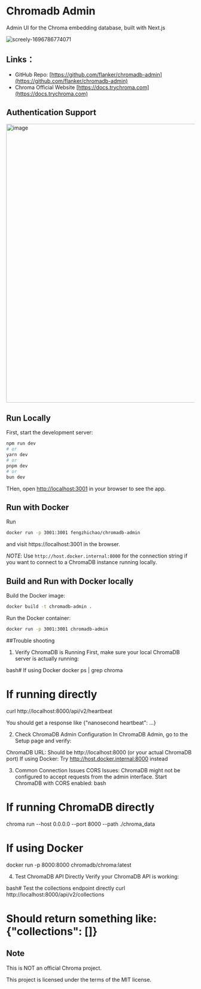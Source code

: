 # Chromadb Admin

Admin UI for the Chroma embedding database, built with Next.js

![screely-1696786774071](https://github.com/flanker/chromadb-admin/assets/109811/6d4369d4-d10c-49f7-8342-89849f271dbe)

## Links：

* GitHub Repo: [https://github.com/flanker/chromadb-admin](https://github.com/flanker/chromadb-admin)
* Chroma Official Website [https://docs.trychroma.com](https://docs.trychroma.com)

## Authentication Support

<img width="743" alt="image" src="https://github.com/flanker/chromadb-admin/assets/109811/c15cab9a-db80-4e2f-b732-a3bd5ef557da">

## Run Locally

First, start the development server:

```bash
npm run dev
# or
yarn dev
# or
pnpm dev
# or
bun dev
```

THen, open [http://localhost:3001](http://localhost:3001) in your browser to see the app.

## Run with Docker

Run

```bash
docker run -p 3001:3001 fengzhichao/chromadb-admin
```

and visit https://localhost:3001⁠ in the browser.

*NOTE*: Use `http://host.docker.internal:8000` for the connection string if you want to connect to a ChromaDB instance running locally.

## Build and Run with Docker locally

Build the Docker image:

```bash
docker build -t chromadb-admin .
```

Run the Docker container:

```bash
docker run -p 3001:3001 chromadb-admin
```

##Trouble shooting

1. Verify ChromaDB is Running
First, make sure your local ChromaDB server is actually running:

bash# If using Docker
docker ps | grep chroma

# If running directly
curl http://localhost:8000/api/v2/heartbeat

You should get a response like {"nanosecond heartbeat": ...}

2. Check ChromaDB Admin Configuration
In ChromaDB Admin, go to the Setup page and verify:

ChromaDB URL: Should be http://localhost:8000 (or your actual ChromaDB port)
If using Docker: Try http://host.docker.internal:8000 instead

3. Common Connection Issues
CORS Issues: ChromaDB might not be configured to accept requests from the admin interface. Start ChromaDB with CORS enabled:
bash

# If running ChromaDB directly
chroma run --host 0.0.0.0 --port 8000 --path ./chroma_data

# If using Docker
docker run -p 8000:8000 chromadb/chroma:latest

4. Test ChromaDB API Directly
Verify your ChromaDB API is working:

bash# Test the collections endpoint directly
curl http://localhost:8000/api/v2/collections


# Should return something like: {"collections": []}


## Note

This is NOT an official Chroma project.

This project is licensed under the terms of the MIT license.
